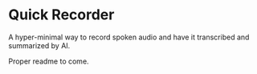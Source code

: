 # Quick Recorder

A hyper-minimal way to record spoken audio and have it transcribed and summarized by AI.

Proper readme to come.